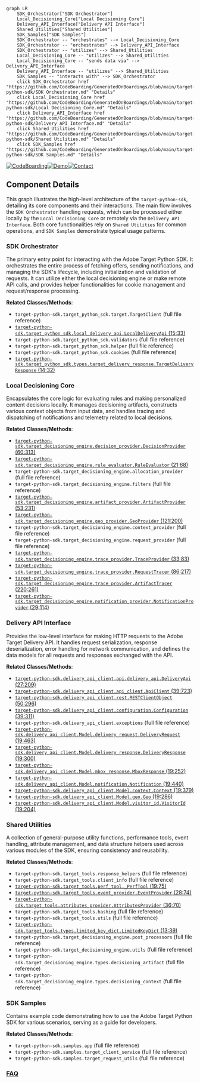 ```mermaid
graph LR
    SDK_Orchestrator["SDK Orchestrator"]
    Local_Decisioning_Core["Local Decisioning Core"]
    Delivery_API_Interface["Delivery API Interface"]
    Shared_Utilities["Shared Utilities"]
    SDK_Samples["SDK Samples"]
    SDK_Orchestrator -- "orchestrates" --> Local_Decisioning_Core
    SDK_Orchestrator -- "orchestrates" --> Delivery_API_Interface
    SDK_Orchestrator -- "utilizes" --> Shared_Utilities
    Local_Decisioning_Core -- "utilizes" --> Shared_Utilities
    Local_Decisioning_Core -- "sends data via" --> Delivery_API_Interface
    Delivery_API_Interface -- "utilizes" --> Shared_Utilities
    SDK_Samples -- "interacts with" --> SDK_Orchestrator
    click SDK_Orchestrator href "https://github.com/CodeBoarding/GeneratedOnBoardings/blob/main/target-python-sdk/SDK Orchestrator.md" "Details"
    click Local_Decisioning_Core href "https://github.com/CodeBoarding/GeneratedOnBoardings/blob/main/target-python-sdk/Local Decisioning Core.md" "Details"
    click Delivery_API_Interface href "https://github.com/CodeBoarding/GeneratedOnBoardings/blob/main/target-python-sdk/Delivery API Interface.md" "Details"
    click Shared_Utilities href "https://github.com/CodeBoarding/GeneratedOnBoardings/blob/main/target-python-sdk/Shared Utilities.md" "Details"
    click SDK_Samples href "https://github.com/CodeBoarding/GeneratedOnBoardings/blob/main/target-python-sdk/SDK Samples.md" "Details"
```
[![CodeBoarding](https://img.shields.io/badge/Generated%20by-CodeBoarding-9cf?style=flat-square)](https://github.com/CodeBoarding/CodeBoarding)[![Demo](https://img.shields.io/badge/Try%20our-Demo-blue?style=flat-square)](https://www.codeboarding.org/demo)[![Contact](https://img.shields.io/badge/Contact%20us%20-%20contact@codeboarding.org-lightgrey?style=flat-square)](mailto:contact@codeboarding.org)

## Component Details

This graph illustrates the high-level architecture of the `target-python-sdk`, detailing its core components and their interactions. The main flow involves the `SDK Orchestrator` handling requests, which can be processed either locally by the `Local Decisioning Core` or remotely via the `Delivery API Interface`. Both core functionalities rely on `Shared Utilities` for common operations, and `SDK Samples` demonstrate typical usage patterns.

### SDK Orchestrator
The primary entry point for interacting with the Adobe Target Python SDK. It orchestrates the entire process of fetching offers, sending notifications, and managing the SDK's lifecycle, including initialization and validation of requests. It can utilize either the local decisioning engine or make remote API calls, and provides helper functionalities for cookie management and request/response processing.


**Related Classes/Methods**:

- `target-python-sdk.target_python_sdk.target.TargetClient` (full file reference)
- <a href="https://github.com/adobe/target-python-sdk/blob/master/target_python_sdk/local_delivery_api.py#L15-L33" target="_blank" rel="noopener noreferrer">`target-python-sdk.target_python_sdk.local_delivery_api.LocalDeliveryApi` (15:33)</a>
- `target-python-sdk.target_python_sdk.validators` (full file reference)
- `target-python-sdk.target_python_sdk.helper` (full file reference)
- `target-python-sdk.target_python_sdk.cookies` (full file reference)
- <a href="https://github.com/adobe/target-python-sdk/blob/master/target_python_sdk/types/target_delivery_response.py#L14-L32" target="_blank" rel="noopener noreferrer">`target-python-sdk.target_python_sdk.types.target_delivery_response.TargetDeliveryResponse` (14:32)</a>


### Local Decisioning Core
Encapsulates the core logic for evaluating rules and making personalized content decisions locally. It manages decisioning artifacts, constructs various context objects from input data, and handles tracing and dispatching of notifications and telemetry related to local decisions.


**Related Classes/Methods**:

- <a href="https://github.com/adobe/target-python-sdk/blob/master/target_decisioning_engine/decision_provider.py#L60-L313" target="_blank" rel="noopener noreferrer">`target-python-sdk.target_decisioning_engine.decision_provider.DecisionProvider` (60:313)</a>
- <a href="https://github.com/adobe/target-python-sdk/blob/master/target_decisioning_engine/rule_evaluator.py#L21-L68" target="_blank" rel="noopener noreferrer">`target-python-sdk.target_decisioning_engine.rule_evaluator.RuleEvaluator` (21:68)</a>
- `target-python-sdk.target_decisioning_engine.allocation_provider` (full file reference)
- `target-python-sdk.target_decisioning_engine.filters` (full file reference)
- <a href="https://github.com/adobe/target-python-sdk/blob/master/target_decisioning_engine/artifact_provider.py#L53-L231" target="_blank" rel="noopener noreferrer">`target-python-sdk.target_decisioning_engine.artifact_provider.ArtifactProvider` (53:231)</a>
- <a href="https://github.com/adobe/target-python-sdk/blob/master/target_decisioning_engine/geo_provider.py#L121-L200" target="_blank" rel="noopener noreferrer">`target-python-sdk.target_decisioning_engine.geo_provider.GeoProvider` (121:200)</a>
- `target-python-sdk.target_decisioning_engine.context_provider` (full file reference)
- `target-python-sdk.target_decisioning_engine.request_provider` (full file reference)
- <a href="https://github.com/adobe/target-python-sdk/blob/master/target_decisioning_engine/trace_provider.py#L33-L83" target="_blank" rel="noopener noreferrer">`target-python-sdk.target_decisioning_engine.trace_provider.TraceProvider` (33:83)</a>
- <a href="https://github.com/adobe/target-python-sdk/blob/master/target_decisioning_engine/trace_provider.py#L86-L217" target="_blank" rel="noopener noreferrer">`target-python-sdk.target_decisioning_engine.trace_provider.RequestTracer` (86:217)</a>
- <a href="https://github.com/adobe/target-python-sdk/blob/master/target_decisioning_engine/trace_provider.py#L220-L261" target="_blank" rel="noopener noreferrer">`target-python-sdk.target_decisioning_engine.trace_provider.ArtifactTracer` (220:261)</a>
- <a href="https://github.com/adobe/target-python-sdk/blob/master/target_decisioning_engine/notification_provider.py#L29-L114" target="_blank" rel="noopener noreferrer">`target-python-sdk.target_decisioning_engine.notification_provider.NotificationProvider` (29:114)</a>


### Delivery API Interface
Provides the low-level interface for making HTTP requests to the Adobe Target Delivery API. It handles request serialization, response deserialization, error handling for network communication, and defines the data models for all requests and responses exchanged with the API.


**Related Classes/Methods**:

- <a href="https://github.com/adobe/target-python-sdk/blob/master/delivery_api_client/api/delivery_api.py#L27-L209" target="_blank" rel="noopener noreferrer">`target-python-sdk.delivery_api_client.api.delivery_api.DeliveryApi` (27:209)</a>
- <a href="https://github.com/adobe/target-python-sdk/blob/master/delivery_api_client/api_client.py#L39-L723" target="_blank" rel="noopener noreferrer">`target-python-sdk.delivery_api_client.api_client.ApiClient` (39:723)</a>
- <a href="https://github.com/adobe/target-python-sdk/blob/master/delivery_api_client/rest.py#L50-L296" target="_blank" rel="noopener noreferrer">`target-python-sdk.delivery_api_client.rest.RESTClientObject` (50:296)</a>
- <a href="https://github.com/adobe/target-python-sdk/blob/master/delivery_api_client/configuration.py#L39-L311" target="_blank" rel="noopener noreferrer">`target-python-sdk.delivery_api_client.configuration.Configuration` (39:311)</a>
- `target-python-sdk.delivery_api_client.exceptions` (full file reference)
- <a href="https://github.com/adobe/target-python-sdk/blob/master/delivery_api_client/Model/delivery_request.py#L19-L463" target="_blank" rel="noopener noreferrer">`target-python-sdk.delivery_api_client.Model.delivery_request.DeliveryRequest` (19:463)</a>
- <a href="https://github.com/adobe/target-python-sdk/blob/master/delivery_api_client/Model/delivery_response.py#L19-L300" target="_blank" rel="noopener noreferrer">`target-python-sdk.delivery_api_client.Model.delivery_response.DeliveryResponse` (19:300)</a>
- <a href="https://github.com/adobe/target-python-sdk/blob/master/delivery_api_client/Model/mbox_response.py#L19-L252" target="_blank" rel="noopener noreferrer">`target-python-sdk.delivery_api_client.Model.mbox_response.MboxResponse` (19:252)</a>
- <a href="https://github.com/adobe/target-python-sdk/blob/master/delivery_api_client/Model/notification.py#L19-L440" target="_blank" rel="noopener noreferrer">`target-python-sdk.delivery_api_client.Model.notification.Notification` (19:440)</a>
- <a href="https://github.com/adobe/target-python-sdk/blob/master/delivery_api_client/Model/context.py#L19-L379" target="_blank" rel="noopener noreferrer">`target-python-sdk.delivery_api_client.Model.context.Context` (19:379)</a>
- <a href="https://github.com/adobe/target-python-sdk/blob/master/delivery_api_client/Model/geo.py#L19-L286" target="_blank" rel="noopener noreferrer">`target-python-sdk.delivery_api_client.Model.geo.Geo` (19:286)</a>
- <a href="https://github.com/adobe/target-python-sdk/blob/master/delivery_api_client/Model/visitor_id.py#L19-L204" target="_blank" rel="noopener noreferrer">`target-python-sdk.delivery_api_client.Model.visitor_id.VisitorId` (19:204)</a>


### Shared Utilities
A collection of general-purpose utility functions, performance tools, event handling, attribute management, and data structure helpers used across various modules of the SDK, ensuring consistency and reusability.


**Related Classes/Methods**:

- `target-python-sdk.target_tools.response_helpers` (full file reference)
- `target-python-sdk.target_tools.client_info` (full file reference)
- <a href="https://github.com/adobe/target-python-sdk/blob/master/target_tools/perf_tool.py#L19-L75" target="_blank" rel="noopener noreferrer">`target-python-sdk.target_tools.perf_tool._PerfTool` (19:75)</a>
- <a href="https://github.com/adobe/target-python-sdk/blob/master/target_tools/event_provider.py#L28-L74" target="_blank" rel="noopener noreferrer">`target-python-sdk.target_tools.event_provider.EventProvider` (28:74)</a>
- <a href="https://github.com/adobe/target-python-sdk/blob/master/target_tools/attributes_provider.py#L36-L70" target="_blank" rel="noopener noreferrer">`target-python-sdk.target_tools.attributes_provider.AttributesProvider` (36:70)</a>
- `target-python-sdk.target_tools.hashing` (full file reference)
- `target-python-sdk.target_tools.utils` (full file reference)
- <a href="https://github.com/adobe/target-python-sdk/blob/master/target_tools/types/limited_key_dict.py#L13-L39" target="_blank" rel="noopener noreferrer">`target-python-sdk.target_tools.types.limited_key_dict.LimitedKeyDict` (13:39)</a>
- `target-python-sdk.target_decisioning_engine.post_processors` (full file reference)
- `target-python-sdk.target_decisioning_engine.utils` (full file reference)
- `target-python-sdk.target_decisioning_engine.types.decisioning_artifact` (full file reference)
- `target-python-sdk.target_decisioning_engine.types.decisioning_context` (full file reference)


### SDK Samples
Contains example code demonstrating how to use the Adobe Target Python SDK for various scenarios, serving as a guide for developers.


**Related Classes/Methods**:

- `target-python-sdk.samples.app` (full file reference)
- `target-python-sdk.samples.target_client_service` (full file reference)
- `target-python-sdk.samples.target_request_utils` (full file reference)




### [FAQ](https://github.com/CodeBoarding/GeneratedOnBoardings/tree/main?tab=readme-ov-file#faq)